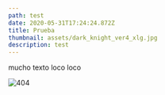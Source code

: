 ```yaml
---
path: test
date: 2020-05-31T17:24:24.872Z
title: Prueba
thumbnail: assets/dark_knight_ver4_xlg.jpg
description: test
---
```

mucho texto loco loco



![404](assets/404.jpg "404")